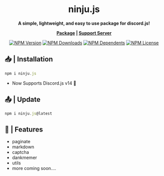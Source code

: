 <h1  align="center"><strong>ninju.js</h1></strong>
<b><p align="center">A simple, lightweight, and easy to use package for discord.js!</p></b>
<b><p align= "center"><a href="https://www.npmjs.com/package/ninju.js/">Package</a> | <a href="https://dsc.gg/teamcrypts">Support Server</a></p></b>
<p align="center">
    <a href="https://www.npmjs.com/package/ninju.js"><img src="https://img.shields.io/npm/v/ninju.js.svg?style=for-the-badge&label=ninju" alt="NPM Version" /></a>
    <a href="https://www.npmjs.com/package/ninju.js"><img src="https://img.shields.io/npm/dt/ninju.js.svg?style=for-the-badge" alt="NPM Downloads" /></a>
    <a href="https://www.npmjs.com/package/ninju.js"><img src="https://img.shields.io/librariesio/dependents/npm/ninju.js?style=for-the-badge" alt="NPM Dependents"></a>
    <a href="https://www.npmjs.com/package/ninjus.js"><img src="https://img.shields.io/npm/l/ninju.js.svg?style=for-the-badge&color=red" alt="NPM License"></a>
</p>

## **📥 | Installation**
```js
npm i ninju.js
```

- Now Supports Discord.js v14 🥳

## **📤 | Update**
```js
npm i ninju.js@latest
```

## **🚀 | Features**

- paginate
- markdown
- captcha
- dankmemer
- utils
- more coming soon....
